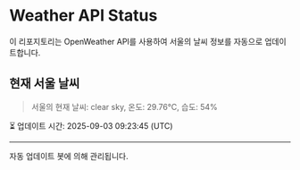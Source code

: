 
# Weather API Status

이 리포지토리는 OpenWeather API를 사용하여 서울의 날씨 정보를 자동으로 업데이트합니다.

## 현재 서울 날씨
> 서울의 현재 날씨: clear sky, 온도: 29.76°C, 습도: 54%

⏳ 업데이트 시간: 2025-09-03 09:23:45 (UTC)

---
자동 업데이트 봇에 의해 관리됩니다.
